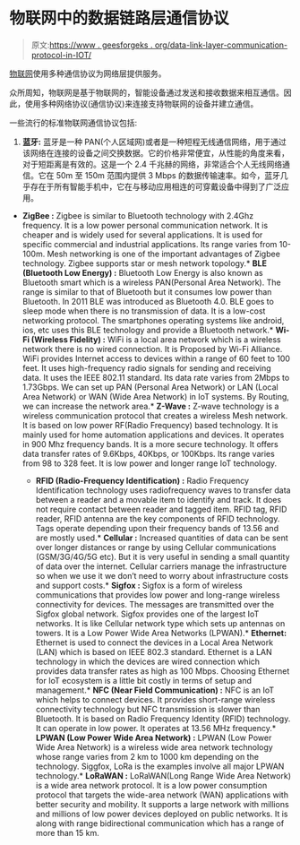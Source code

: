 # 物联网中的数据链路层通信协议

> 原文:[https://www . geesforgeks . org/data-link-layer-communication-protocol-in-IOT/](https://www.geeksforgeeks.org/data-link-layer-communication-protocols-in-iot/)

[物联网](https://www.geeksforgeeks.org/introduction-to-internet-of-things-iot-set-1/)使用多种通信协议为网络层提供服务。

众所周知，物联网是基于物联网的，智能设备通过发送和接收数据来相互通信。因此，使用多种网络协议(通信协议)来连接支持物联网的设备并建立通信。

一些流行的标准物联网通信协议包括:

1.  **蓝牙:**
    蓝牙是一种 PAN(个人区域网)或者是一种短程无线通信网络，用于通过该网络在连接的设备之间交换数据。它的价格非常便宜，从性能的角度来看，对于短距离是有效的。这是一个 2.4 千兆赫的网络，非常适合个人无线网络通信。它在 50m 至 150m 范围内提供 3 Mbps 的数据传输速率。如今，蓝牙几乎存在于所有智能手机中，它在与移动应用相连的可穿戴设备中得到了广泛应用。

*   **ZigBee :**
    Zigbee is similar to Bluetooth technology with 2.4Ghz frequency. It is a low power personal communication network. It is cheaper and is widely used for several applications. It is used for specific commercial and industrial applications. Its range varies from 10-100m. Mesh networking is one of the important advantages of Zigbee technology. Zigbee supports star or mesh network topology.*   **BLE (Bluetooth Low Energy) :**
    Bluetooth Low Energy is also known as Bluetooth smart which is a wireless PAN(Personal Area Network). The range is similar to that of Bluetooth but it consumes low power than Bluetooth. In 2011 BLE was introduced as Bluetooth 4.0\. BLE goes to sleep mode when there is no transmission of data. It is a low-cost networking protocol. The smartphones operating systems like android, ios, etc uses this BLE technology and provide a Bluetooth network.*   **Wi-Fi (Wireless Fidelity) :**
    WiFi is a local area network which is a wireless network there is no wired connection. It is Proposed by Wi-Fi Alliance. WiFi provides Internet access to devices within a range of 60 feet to 100 feet. It uses high-frequency radio signals for sending and receiving data. It uses the IEEE 802.11 standard. Its data rate varies from 2Mbps to 1.73Gbps. We can set up PAN (Personal Area Network) or LAN (Local Area Network) or WAN (Wide Area Network) in IoT systems. By Routing, we can increase the network area.*   **Z-Wave :**
    Z-wave technology is a wireless communication protocol that creates a wireless Mesh network. It is based on low power RF(Radio Frequency) based technology. It is mainly used for home automation applications and devices. It operates in 900 Mhz frequency bands. It is a more secure technology. It offers data transfer rates of 9.6Kbps, 40Kbps, or 100Kbps. Its range varies from 98 to 328 feet. It is low power and longer range IoT technology.

    *   **RFID (Radio-Frequency Identification) :**
    Radio Frequency Identification technology uses radiofrequency waves to transfer data between a reader and a movable item to identify and track. It does not require contact between reader and tagged item. RFID tag, RFID reader, RFID antenna are the key components of RFID technology. Tags operate depending upon their frequency bands of 13.56 and are mostly used.*   **Cellular :**
    Increased quantities of data can be sent over longer distances or range by using Cellular communications (GSM/3G/4G/5G etc). But it is very useful in sending a small quantity of data over the internet. Cellular carriers manage the infrastructure so when we use it we don’t need to worry about infrastructure costs and support costs.*   **Sigfox :**
    Sigfox is a form of wireless communications that provides low power and long-range wireless connectivity for devices. The messages are transmitted over the Sigfox global network. Sigfox provides one of the largest IoT networks. It is like Cellular network type which sets up antennas on towers. It is a Low Power Wide Area Networks (LPWAN).*   **Ethernet:**
    Ethernet is used to connect the devices in a Local Area Network (LAN) which is based on IEEE 802.3 standard. Ethernet is a LAN technology in which the devices are wired connection which provides data transfer rates as high as 100 Mbps. Choosing Ethernet for IoT ecosystem is a little bit costly in terms of setup and management.*   **NFC (Near Field Communication) :**
    NFC is an IoT which helps to connect devices. It provides short-range wireless connectivity technology but NFC transmission is slower than Bluetooth. It is based on Radio Frequency Identity (RFID) technology. It can operate in low power. It operates at 13.56 MHz frequency.*   **LPWAN (Low Power Wide Area Network) :**
    LPWAN (Low Power Wide Area Network) is a wireless wide area network technology whose range varies from 2 km to 1000 km depending on the technology. Siggfox, LoRa is the examples involve all major LPWAN technology.*   **LoRaWAN :**
    LoRaWAN(Long Range Wide Area Network) is a wide area network protocol. It is a low power consumption protocol that targets the wide-area network (WAN) applications with better security and mobility. It supports a large network with millions and millions of low power devices deployed on public networks. It is along with range bidirectional communication which has a range of more than 15 km.